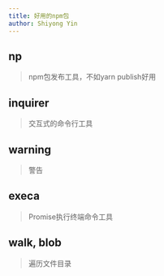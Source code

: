 ```yaml
---
title: 好用的npm包
author: Shiyong Yin
---
```


## np

> npm包发布工具，不如yarn publish好用

## inquirer

> 交互式的命令行工具

## warning

> 警告

## execa

> Promise执行终端命令工具

## walk, blob

> 遍历文件目录



